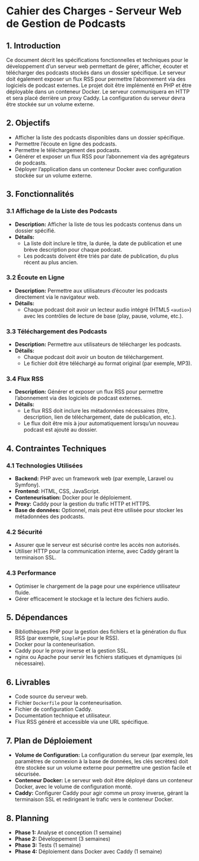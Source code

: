 # Cahier des Charges - Serveur Web de Gestion de Podcasts

## 1. Introduction
Ce document décrit les spécifications fonctionnelles et techniques pour le développement d’un serveur web permettant de gérer, afficher, écouter et télécharger des podcasts stockés dans un dossier spécifique. Le serveur doit également exposer un flux RSS pour permettre l’abonnement via des logiciels de podcast externes. Le projet doit être implémenté en PHP et être déployable dans un conteneur Docker. Le serveur communiquera en HTTP et sera placé derrière un proxy Caddy. La configuration du serveur devra être stockée sur un volume externe.

## 2. Objectifs
- Afficher la liste des podcasts disponibles dans un dossier spécifique.
- Permettre l’écoute en ligne des podcasts.
- Permettre le téléchargement des podcasts.
- Générer et exposer un flux RSS pour l’abonnement via des agrégateurs de podcasts.
- Déployer l’application dans un conteneur Docker avec configuration stockée sur un volume externe.

## 3. Fonctionnalités

### 3.1 Affichage de la Liste des Podcasts
- **Description:** Afficher la liste de tous les podcasts contenus dans un dossier spécifié.
- **Détails:**
  - La liste doit inclure le titre, la durée, la date de publication et une brève description pour chaque podcast.
  - Les podcasts doivent être triés par date de publication, du plus récent au plus ancien.

### 3.2 Écoute en Ligne
- **Description:** Permettre aux utilisateurs d’écouter les podcasts directement via le navigateur web.
- **Détails:**
  - Chaque podcast doit avoir un lecteur audio intégré (HTML5 `<audio>`) avec les contrôles de lecture de base (play, pause, volume, etc.).

### 3.3 Téléchargement des Podcasts
- **Description:** Permettre aux utilisateurs de télécharger les podcasts.
- **Détails:**
  - Chaque podcast doit avoir un bouton de téléchargement.
  - Le fichier doit être téléchargé au format original (par exemple, MP3).

### 3.4 Flux RSS
- **Description:** Générer et exposer un flux RSS pour permettre l’abonnement via des logiciels de podcast externes.
- **Détails:**
  - Le flux RSS doit inclure les métadonnées nécessaires (titre, description, lien de téléchargement, date de publication, etc.).
  - Le flux doit être mis à jour automatiquement lorsqu’un nouveau podcast est ajouté au dossier.

## 4. Contraintes Techniques

### 4.1 Technologies Utilisées
- **Backend:** PHP avec un framework web (par exemple, Laravel ou Symfony).
- **Frontend:** HTML, CSS, JavaScript.
- **Conteneurisation:** Docker pour le déploiement.
- **Proxy:** Caddy pour la gestion du trafic HTTP et HTTPS.
- **Base de données:** Optionnel, mais peut être utilisée pour stocker les métadonnées des podcasts.

### 4.2 Sécurité
- Assurer que le serveur est sécurisé contre les accès non autorisés.
- Utiliser HTTP pour la communication interne, avec Caddy gérant la terminaison SSL.

### 4.3 Performance
- Optimiser le chargement de la page pour une expérience utilisateur fluide.
- Gérer efficacement le stockage et la lecture des fichiers audio.

## 5. Dépendances
- Bibliothèques PHP pour la gestion des fichiers et la génération du flux RSS (par exemple, `SimplePie` pour le RSS).
- Docker pour la conteneurisation.
- Caddy pour le proxy inverse et la gestion SSL.
- nginx ou Apache pour servir les fichiers statiques et dynamiques (si nécessaire).

## 6. Livrables
- Code source du serveur web.
- Fichier `Dockerfile` pour la conteneurisation.
- Fichier de configuration Caddy.
- Documentation technique et utilisateur.
- Flux RSS généré et accessible via une URL spécifique.

## 7. Plan de Déploiement
- **Volume de Configuration:** La configuration du serveur (par exemple, les paramètres de connexion à la base de données, les clés secrètes) doit être stockée sur un volume externe pour permettre une gestion facile et sécurisée.
- **Conteneur Docker:** Le serveur web doit être déployé dans un conteneur Docker, avec le volume de configuration monté.
- **Caddy:** Configurer Caddy pour agir comme un proxy inverse, gérant la terminaison SSL et redirigeant le trafic vers le conteneur Docker.

## 8. Planning
- **Phase 1:** Analyse et conception (1 semaine)
- **Phase 2:** Développement (3 semaines)
- **Phase 3:** Tests (1 semaine)
- **Phase 4:** Déploiement dans Docker avec Caddy (1 semaine)

